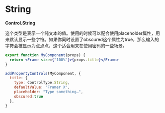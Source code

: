 # String

**Control.String**

这个类型是表示一个纯文本的值。使用的时候可以配合使用placeholder属性，用来默认显示一些字符。如果你同时设置了obscured这个属性为true，那么输入的字符会被显示为点点点，这个适合用来在使用密码的一些场景。

```jsx
export function MyComponent(props) {
  return <Frame size={"100%"}>{props.title}</Frame>
}

addPropertyControls(MyComponent, {
  title: {
    type: ControlType.String,
    defaultValue: "Framer X",
    placeholder: "Type something…",
    obscured:true
  },
}
```

